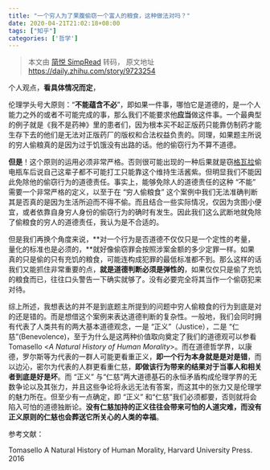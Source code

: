 ```yaml
---
title: "一个穷人为了果腹偷窃一个富人的粮食，这种做法对吗？"
date: 2020-04-21T21:02:18+08:00
tags: ["知乎"]
categories: ['哲学']
---
```



> 本文由 [简悦 SimpRead](http://ksria.com/simpread/) 转码， 原文地址 https://daily.zhihu.com/story/9723254

个人观点，**看具体情况而定**，

伦理学头号大原则：“**不能蕴含不必**”，即如果一件事，哪怕它是道德的，是一个人能力之外的或者不可能完成的事，那么我们不能要求他**应当**做这件事。一个最典型的例子就是《我不是药神》里的患者们，因为根本买不起正版药只能靠仿制药才能生存下去的他们是无法对正版药厂的版权和合法权益负责的。同理，如果题主所说的穷人偷粮真的是因为过于饥饿没有出路的话。他的偷窃行为不算不道德。

**但是**！这个原则的运用必须非常严格。否则很可能出现的一种后果就是窃[格瓦拉](https://www.zhihu.com/search?q=%E6%A0%BC%E7%93%A6%E6%8B%89&source=Entity&hybrid_search_source=Entity&hybrid_search_extra=%7B%22sourceType%22%3A%22answer%22%2C%22sourceId%22%3A509493933%7D)偷电瓶车后说自己这辈子都不可能打工只能靠这个维持生活酱紫。但明显我们不能因此免除他的偷窃行为的道德责任。事实上，能够免除人的道德责任的这种 “不能” 需要一个非常严格的定义，以至于在 “穷人偷粮食” 这个案例中我们无法准确判断其是否真的是因为生活所迫而不得不偷。而且结合一些实际情况，仅因为贪图小便宜，或者依靠自身穷人身份的偷窃行为的确时有发生。因此我们这么武断地就免除了偷粮食的穷人的道德责任，我认为是不合适的。

但是我们再换个角度来说，**对一个行为是否道德不仅仅只是一个定性的考量，量化的标准也是必须的，**就好像偷窃罪会按照涉案金额的多少定罪一样。如果真的只是偷的只有充饥的粮食，可能连构成犯罪的最低标准都不到。那么这样的话我们又能抓住非常重要的点，**就是道德判断必须是弹性的**，如果仅仅只是偷了充饥的粮食而已，往往口头警告一下确实就够了。没有必要完全将其当作一个偷窃犯来对待。

综上所述，我想表达的并不是到底题主所提到的问题中穷人偷粮食的行为到底是对的还是错的。而是想借这个案例来表达道德判断的复杂性。一般地，我们会同时拥有代表了人类共有的两大基本道德观念，一是 “正义”（Justice），二是 “仁慈”(Benevolence)，至于为什么是这两种价值取向奠定了我们的道德观可以参看 Tomasello <_A Natural History of Human Morality_>。而在道德哲学界，以康德，罗尔斯等为代表的一群人可能更看重正义，**即一个行为本身就是是对是错**，而以边沁，密尔为代表的人群更看重仁慈，**即做该行为带来的结果对于当事人和相关者到底是好是坏**。而 “正义” 与“仁慈”两大道德基石的永恒矛盾构成伦理学界的无数争论以及其张力，并且这些争论将永远无法有答案，而这其中的张力又是伦理学的魅力所在。但至少有一点确定，即 “正义” 和“仁慈”我们必须都要，否则就将会陷入可怕的道德独断论。**没有仁慈加持的正义往往会带来可怕的人道灾难，而没有正义原则的仁慈也会葬送它所关心的人类的幸福**。

参考文献：

Tomasello A Natural History of Human Morality, Harvard University Press. 2016